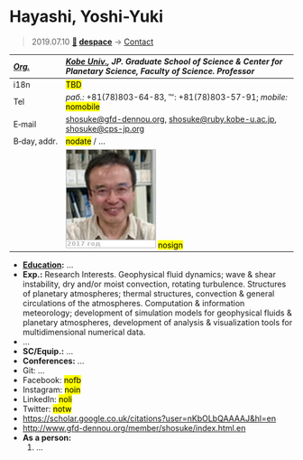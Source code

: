 # Hayashi, Yoshi-Yuki
> 2019.07.10 **[🚀](../index/index.md) [despace](index.md)** → [Contact](contact.md)

|*[Org.](contact.md)*|*[Kobe Univ.](kobe_univ.md), JP. Graduate School of Science & Center for Planetary Science, Faculty of Science. Professor*|
|:--|:--|
|i18n| <mark>TBD</mark> |
|Tel|*раб.:* +81(78)803-64-83, ℻: +81(78)803-57-91; *mobile:* <mark>nomobile</mark> |
|E‑mail| <shosuke@gfd-dennou.org>, <shosuke@ruby.kobe-u.ac.jp>, <shosuke@cps-jp.org> |
|B‑day, addr.| <mark>nodate</mark> / … |
|| ![](f/contact/h/hayashi_001_photo.jpg) <mark>nosign</mark> |

   - **[Education](edu.md):** …
   - **Exp.:** Research Interests. Geophysical fluid dynamics; wave & shear instability, dry and/or moist convection, rotating turbulence. Structures of planetary atmospheres; thermal structures, convection & general circulations of the atmospheres. Computation & information meteorology; development of simulation models for geophysical fluids & planetary atmospheres, development of analysis & visualization tools for multidimensional numerical data.
   - …
   - **SC/Equip.:** …
   - **Conferences:** …
   - Git: …
   - Facebook: <mark>nofb</mark>
   - Instagram: <mark>noin</mark>
   - LinkedIn: <mark>noli</mark>
   - Twitter: <mark>notw</mark>
   - <https://scholar.google.co.uk/citations?user=nKbOLbQAAAAJ&hl=en>
   - <http://www.gfd-dennou.org/member/shosuke/index.html.en>
   - **As a person:**
      1. …
